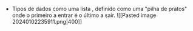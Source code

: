 - Tipos de dados como uma lista , definido como uma "pilha de pratos" onde o primeiro a entrar é o último a sair.
 ![[Pasted image 20240102235911.png|400]]
